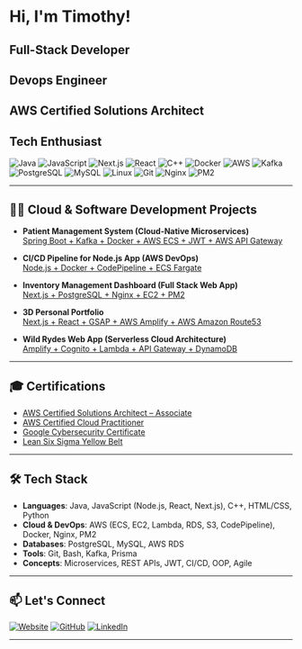 # Hi, I'm Timothy!
## **Full-Stack Developer**  
## Devops Engineer
## **AWS Certified Solutions Architect**   
## **Tech Enthusiast**

![Java](https://img.shields.io/badge/Java-SpringBoot-informational?style=flat&logo=java)
![JavaScript](https://img.shields.io/badge/JavaScript-Node.js-yellow?style=flat&logo=javascript)
![Next.js](https://img.shields.io/badge/Next.js-Fullstack-informational?style=flat&logo=nextdotjs)
![React](https://img.shields.io/badge/React-UI--Library-blue?style=flat&logo=react)
![C++](https://img.shields.io/badge/C++-Firmware--Dev-blue?style=flat&logo=cpp)
![Docker](https://img.shields.io/badge/Docker-Containerized-blue?style=flat&logo=docker)
![AWS](https://img.shields.io/badge/AWS-Cloud--Deployed-orange?style=flat&logo=amazonaws)
![Kafka](https://img.shields.io/badge/Kafka-Event--Driven-lightgrey?style=flat&logo=apachekafka)
![PostgreSQL](https://img.shields.io/badge/PostgreSQL-Relational--DB-blue?style=flat&logo=postgresql)
![MySQL](https://img.shields.io/badge/MySQL-Data--Storage-lightblue?style=flat&logo=mysql)
![Linux](https://img.shields.io/badge/Linux-Server--Admin-black?style=flat&logo=linux)
![Git](https://img.shields.io/badge/Git-Version--Control-orange?style=flat&logo=git)
![Nginx](https://img.shields.io/badge/Nginx-Reverse--Proxy-green?style=flat&logo=nginx)
![PM2](https://img.shields.io/badge/PM2-Node--Process--Manager-informational?style=flat&logo=npm)

---

## 👨‍💻 Cloud & Software Development Projects

- **Patient Management System (Cloud-Native Microservices)**  
  [Spring Boot + Kafka + Docker + AWS ECS + JWT + AWS API Gateway](https://github.com/akhlys007/patient-management)

- **CI/CD Pipeline for Node.js App (AWS DevOps)**  
  [Node.js + Docker + CodePipeline + ECS Fargate](https://github.com/akhlys007/ci-cd-pipeline-project)

- **Inventory Management Dashboard (Full Stack Web App)**  
  [Next.js + PostgreSQL + Nginx + EC2 + PM2](https://github.com/akhlys007/inventory-management)
  
- **3D Personal Portfolio**  
  [Next.js + React + GSAP + AWS Amplify + AWS Amazon Route53](https://timothychelelgo.com)  
  
- **Wild Rydes Web App (Serverless Cloud Architecture)**  
  [Amplify + Cognito + Lambda + API Gateway + DynamoDB](https://github.com/akhlys007/wildrydes-site)
  

---

## 🎓 Certifications

- [AWS Certified Solutions Architect – Associate](https://cp.certmetrics.com/amazon/en/public/verify/credential/a44e0bc11944432b9b9b58bc045c7c77)
- [AWS Certified Cloud Practitioner](https://cp.certmetrics.com/amazon/en/public/verify/credential/5d82618f48014c7abfd18a97f30a7607)
- [Google Cybersecurity Certificate](https://www.coursera.org/account/accomplishments/specialization/certificate/Q3TYQFYR6WC7)
- [Lean Six Sigma Yellow Belt](https://www.credly.com/badges/86cef29c-bd75-43de-bd6c-2a1be40d4abf)

---

## 🛠️ Tech Stack

- **Languages**: Java, JavaScript (Node.js, React, Next.js), C++, HTML/CSS, Python
- **Cloud & DevOps**: AWS (ECS, EC2, Lambda, RDS, S3, CodePipeline), Docker, Nginx, PM2  
- **Databases**: PostgreSQL, MySQL, AWS RDS  
- **Tools**: Git, Bash, Kafka, Prisma  
- **Concepts**: Microservices, REST APIs, JWT, CI/CD, OOP, Agile  

---

## 📫 Let's Connect

[![Website](https://img.shields.io/badge/Portfolio-www.timothychelelgo.com-blue?style=flat&logo=googlechrome)](https://www.timothychelelgo.com/)
[![GitHub](https://img.shields.io/badge/GitHub-akhlys007-black?style=flat&logo=github)](https://github.com/akhlys007)
[![LinkedIn](https://img.shields.io/badge/LinkedIn-Timothy%20Chelelgo-blue?style=flat&logo=linkedin)](https://www.linkedin.com/in/timothy-chelelgo-49872222b/)

---

<!--
**akhlys007/akhlys007** is a ✨ special ✨ repository because its README.md appears on your GitHub profile.

🧠 I’m currently exploring more cloud-native architectures and container orchestration.  
📦 Reach out for collaboration on full-stack systems, AWS solutions, or embedded firmware projects!
-->
